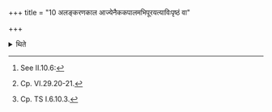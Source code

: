 +++
title = "10 अलङ्करणकाल आज्येनैककपालमभिपूरयत्याविःपृष्ठं वा"

+++

<details><summary>थिते</summary>

10. At the time of decoration),[^1] he fills the potsherd of the sacrificial bread prepared on one potsherd, (and then) having made (the sacrificial bread) with its back open, he places the oblations,[^2] with the sacred utterances bhūḥ, bhuvaḥ svaḥ[^3].  


[^1]: See II.10.6:  

[^2]: Cp. VI.29.20-21.  

[^3]: Cp. TS I.6.10.3.
</details>
